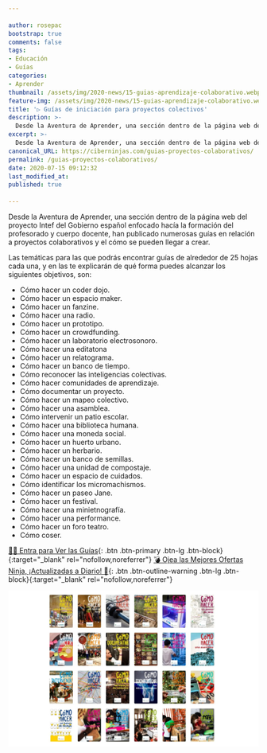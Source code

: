 ```yaml
---

author: rosepac
bootstrap: true
comments: false
tags:
- Educación
- Guías
categories:
- Aprender
thumbnail: /assets/img/2020-news/15-guias-aprendizaje-colaborativo.webp
feature-img: /assets/img/2020-news/15-guias-aprendizaje-colaborativo.webp
title: '▷ Guías de iniciación para proyectos colectivos'
description: >-
  Desde la Aventura de Aprender, una sección dentro de la página web del proyecto Intef del Gobierno español enfocado hacía la formación del profesorado y cuerpo docente, han publicado numerosas guías en relación a proyectos colaborativos y el cómo se pueden llegar a crear los mismos.
excerpt: >-
  Desde la Aventura de Aprender, una sección dentro de la página web del proyecto Intef del Gobierno español enfocado hacía la formación del profesorado y cuerpo docente, han publicado numerosas guías en relación a proyectos colaborativos y el cómo se pueden llegar a crear los mismos.
canonical_URL: https://ciberninjas.com/guias-proyectos-colaborativos/
permalink: /guias-proyectos-colaborativos/
date: 2020-07-15 09:12:32
last_modified_at: 
published: true

---
```


Desde la Aventura de Aprender, una sección dentro de la página web del proyecto Intef del Gobierno español enfocado hacía la formación del profesorado y cuerpo docente, han publicado numerosas guías en relación a proyectos colaborativos y el cómo se pueden llegar a crear.

Las temáticas para las que podrás encontrar guías de alrededor de 25 hojas cada una, y en las te explicarán de qué forma puedes alcanzar los siguientes objetivos, son:

- Cómo hacer un coder dojo.
- Cómo hacer un espacio maker.
- Cómo hacer un fanzine.
- Cómo hacer una radio.
- Cómo hacer un prototipo.
- Cómo hacer un crowdfunding.
- Cómo hacer un laboratorio electrosonoro.
- Cómo hacer una editatona
- Cómo hacer un relatograma.
- Cómo hacer un banco de tiempo.
- Cómo reconocer las inteligencias colectivas.
- Cómo hacer comunidades de aprendizaje.
- Cómo documentar un proyecto.
- Cómo hacer un mapeo colectivo.
- Cómo hacer una asamblea.
- Cómo intervenir un patio escolar.
- Cómo hacer una biblioteca humana.
- Cómo hacer una moneda social.
- Cómo hacer un huerto urbano.
- Cómo hacer un herbario.
- Cómo hacer un banco de semillas.
- Cómo hacer una unidad de compostaje.
- Cómo hacer un espacio de cuidados.
- Cómo identificar los micromachismos.
- Cómo hacer un paseo Jane.
- Cómo hacer un festival.
- Cómo hacer una minietnografía.
- Cómo hacer una performance.
- Cómo hacer un foro teatro.
- Cómo coser.

[👨‍🏫 Entra para Ver las Guías](http://laaventuradeaprender.intef.es/guias/proyectos-colaborativos){: .btn .btn-primary .btn-lg .btn-block}{:target="_blank" rel="nofollow,noreferrer"}
[💣 Ojea las Mejores Ofertas Ninja, ¡Actualizadas a Diario! 🎁](https://www.amazon.es/shop/cibercursos){: .btn .btn-outline-warning .btn-lg .btn-block}{:target="_blank" rel="nofollow,noreferrer"}

![Desde la Aventura de Aprender, una sección dentro de la página web del proyecto Intef del Gobierno español enfocado hacía la formación del profesorado y cuerpo docente, han publicado numerosas guías en relación a proyectos colaborativos y el cómo se pueden llegar a crear los mismos.](/assets/img/2020-news/15-guias-aprendizaje-colaborativo.webp "Desde la Aventura de Aprender, una sección dentro de la página web del proyecto Intef del Gobierno español enfocado hacía la formación del profesorado y cuerpo docente, han publicado numerosas guías en relación a proyectos colaborativos y el cómo se pueden llegar a crear los mismos.")